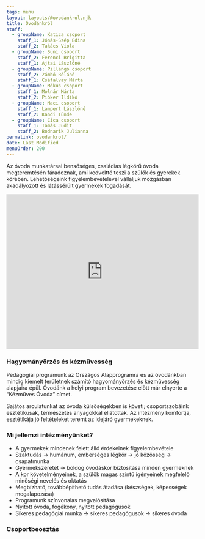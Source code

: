```yaml
---
tags: menu
layout: layouts/@ovodankrol.njk
title: Óvodánkról
staff:
  - groupName: Katica csoport
    staff_1: Jónás-Szép Edina
    staff_2: Takács Viola
  - groupName: Süni csoport
    staff_2: Ferenci Brigitta
    staff_1: Ajtai Lászlóné
  - groupName: Pillangó csoport
    staff_2: Zámbó Béláné
    staff_1: Cséfalvay Márta
  - groupName: Mókus csoport
    staff_1: Molnár Márta
    staff_2: Pióker Ildikó
  - groupName: Maci csoport
    staff_1: Lampert Lászlóné
    staff_2: Kandi Tünde
  - groupName: Cica csoport
    staff_1: Tamás Judit
    staff_2: Bodnarik Julianna
permalink: ovodankrol/
date: Last Modified
menuOrder: 200
---
```


Az óvoda munkatársai bensőséges, családias légkörű óvoda megteremtésén fáradoznak, ami kedveltté teszi a szülők és gyerekek körében. Lehetőségeink figyelembevételével vállaljuk mozgásban akadályozott és látássérült gyermekek fogadását.

<div style="text-align: center;">
  <iframe style="max-width: 100%;" width="720" height="405" src="https://www.youtube.com/embed/1_kh_JK5Y6M" title="YouTube video player" frameborder="0" allow="accelerometer; autoplay; clipboard-write; encrypted-media; gyroscope; picture-in-picture" allowfullscreen></iframe>
</div>

### Hagyományőrzés és kézművesség

Pedagógiai programunk az Országos Alapprogramra és az óvodánkban mindig kiemelt területnek számító hagyományőrzés és kézművesség alapjaira épül. Óvodánk a helyi program bevezetése előtt már elnyerte a “Kézműves Óvoda” címet.

Sajátos arculatunkat az óvoda külsőségekben is követi; csoportszobáink esztétikusak, természetes anyagokkal ellátottak. Az intézmény komfortja, esztétikája jó feltételeket teremt az idejáró gyermekeknek.

### Mi jellemzi intézményünket?

- A gyermekek mindenek felett álló érdekeinek figyelembevétele
- Szaktudás → humánum, emberséges légkör → jó közösség → csapatmunka
- Gyermekszeretet → boldog óvodáskor biztosítása minden gyermeknek
- A kor követelményeinek, a szülők magas szintű igényeinek megfelelő minőségi nevelés és oktatás
- Megbízható, továbbépíthető tudás átadása (készségek, képességek megalapozása)
- Programunk színvonalas megvalósítása
- Nyitott óvoda, fogékony, nyitott pedagógusok
- Sikeres pedagógiai munka → sikeres pedagógusok → sikeres óvoda

### Csoportbeosztás
